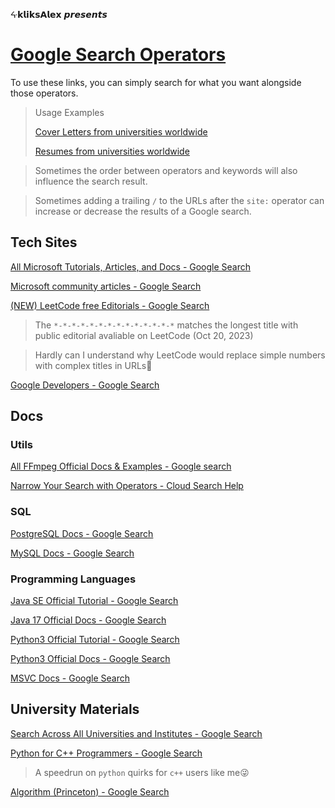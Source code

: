 ᔰ𝗸𝗹𝗶𝗸𝘀𝗔𝗹𝗲𝘅 𝙥𝙧𝙚𝙨𝙚𝙣𝙩𝙨

# [Google Search Operators](https://support.google.com/cloudsearch/answer/6172299#zippy=%2Ccloud-search-operators)

To use these links, you can simply search for what you want alongside those operators.

> Usage Examples
>
> [Cover Letters from universities worldwide](https://www.google.com/search?q=site%3Aedu+OR+site%3Aedu.*+OR+site%3Aac+OR+site%3Aac.*+cover+letter+filetype%3A%28docx+OR+pdf+OR+html%29)
>
> [Resumes from universities worldwide](https://www.google.com/search?q=site%3Aedu+OR+site%3Aedu.*+OR+site%3Aac+OR+site%3Aac.*+resume+filetype%3A%28docx+OR+pdf+OR+html%29)

> Sometimes the order between operators and keywords will also influence the search result.

> Sometimes adding a trailing `/` to the URLs after the `site:` operator can increase or decrease the results of a Google search.

## Tech Sites

[All Microsoft Tutorials, Articles, and Docs - Google Search](https://www.google.com/search?q=site%3Amicrosoft.com%0D%0A-site%3Alearn.microsoft.com%2F*-*%2Fanswers%2Fquestions%2F+%0D%0A-site%3Aanswers.microsoft.com%2F*-*%2F*%2Fforum%2F%0D%0A-site%3Atechcommunity.microsoft.com%2F+%0D%0A-site%3Acommunity.fabric.microsoft.com%2F)

[Microsoft community articles - Google Search](https://www.google.com/search?q=%22Forum+Article+Info%22+site%3Amicrosoft.com)

[(NEW) LeetCode free Editorials - Google Search](https://www.google.com/search?q=site%3Aleetcode.com%2Fproblems%2F*%2Feditorial%2F+OR%0D%0Asite%3Aleetcode.com%2Fproblems%2F*-*%2Feditorial%2F+OR%0D%0Asite%3Aleetcode.com%2Fproblems%2F*-*-*%2Feditorial%2F+OR%0D%0Asite%3Aleetcode.com%2Fproblems%2F*-*-*-*%2Feditorial%2F+OR%0D%0Asite%3Aleetcode.com%2Fproblems%2F*-*-*-*-*%2Feditorial%2F+OR%0D%0Asite%3Aleetcode.com%2Fproblems%2F*-*-*-*-*-*%2Feditorial%2F+OR%0D%0Asite%3Aleetcode.com%2Fproblems%2F*-*-*-*-*-*-*%2Feditorial%2F+OR%0D%0Asite%3Aleetcode.com%2Fproblems%2F*-*-*-*-*-*-*-*%2Feditorial%2F+OR%0D%0Asite%3Aleetcode.com%2Fproblems%2F*-*-*-*-*-*-*-*-*%2Feditorial%2F+OR%0D%0Asite%3Aleetcode.com%2Fproblems%2F*-*-*-*-*-*-*-*-*-*%2Feditorial%2F+OR%0D%0Asite%3Aleetcode.com%2Fproblems%2F*-*-*-*-*-*-*-*-*-*-*%2Feditorial%2F+OR%0D%0Asite%3Aleetcode.com%2Fproblems%2F*-*-*-*-*-*-*-*-*-*-*-*%2Feditorial%2F+OR%0D%0Asite%3Aleetcode.com%2Fproblems%2F*-*-*-*-*-*-*-*-*-*-*-*-*%2Feditorial%2F+OR%0D%0Asite%3Aleetcode.com%2Fproblems%2F*-*-*-*-*-*-*-*-*-*-*-*-*-*%2Feditorial%2F)
> The `*-*-*-*-*-*-*-*-*-*-*-*-*-*` matches the longest title with public editorial avaliable on LeetCode (Oct 20, 2023)

> Hardly can I understand why LeetCode would replace simple numbers with complex titles in URLs🤔
<!-- [(old) LeetCode free Editorials - Google Search](https://www.google.com/search?q=site%3Aleetcode.com%2Fproblems%2F*%2Feditorial) -->

[Google Developers - Google Search](https://www.google.com/search?q=site%3Adevelopers.google.com)

## Docs

### Utils

[All FFmpeg Official Docs & Examples - Google search](https://www.google.com/search?q=site%3Affmpeg.org+-site%3Affmpeg.org%2Fpipermail+-site%3Atrac.ffmpeg.org%2Fticket+-site%3Atrac.ffmpeg.org%2Ftags+-site%3Apatchwork.ffmpeg.org%2Fpatch)

[Narrow Your Search with Operators - Cloud Search Help](https://support.google.com/cloudsearch/answer/6172299#zippy=%2Ccloud-search-operators)

### SQL

[PostgreSQL Docs - Google Search](https://www.google.com/search?q=site%3Apostgresql.org%2Fdocs%2Fcurrent%2F)

[MySQL Docs - Google Search](https://www.google.com/search?q=site%3Adev.mysql.com%2Fdoc%2Frefman%2F8.0%2Fen%2F)

### Programming Languages

[Java SE Official Tutorial - Google Search](https://www.google.com/search?q=site%3A*.oracle.com%2Fjavase%2Ftutorial%2F)

[Java 17 Official Docs - Google Search](https://www.google.com/search?q=site%3A*.oracle.com%2F*%2F*%2F*%2F17%2F)

[Python3 Official Tutorial - Google Search](https://www.google.com/search?q=site%3Adocs.python.org%2F3%2Ftutorial%2F)

[Python3 Official Docs - Google Search](https://www.google.com/search?q=site%3Adocs.python.org%2F)

[MSVC Docs - Google Search](https://www.google.com/search?q=site%3Alearn.microsoft.com%2Fen-us%2Fcpp%2F)

## University Materials

[Search Across All Universities and Institutes  - Google Search](https://www.google.com/search?q=site%3Aedu+OR+site%3Aedu.*+OR+site%3Aac+OR+site%3Aac.*)

[Python for C++ Programmers - Google Search](https://www.google.com/search?q=site%3Apython.pages.doc.ic.ac.uk%2F)

> A speedrun on `python` quirks for `c++` users like me😜

[Algorithm (Princeton) - Google Search](https://www.google.com/search?q=site%3Aalgs4.cs.princeton.edu%2F)

